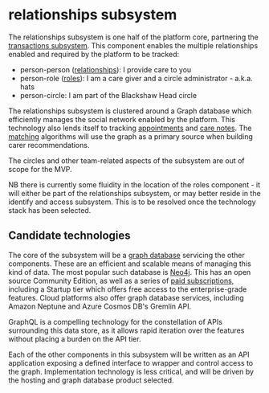 # relationships subsystem

The relationships subsystem is one half of the platform core, partnering the [transactions subsystem](../transactions-subsystem/). This component enables the multiple relationships enabled and required by the platform to be tracked:

* person-person \([relationships](relationship-component.md)\): I provide care to you
* person-role \([roles](roles-component.md)\): I am a care giver and a circle administrator - a.k.a. hats
* person-circle: I am part of the Blackshaw Head circle

The relationships subsystem is clustered around a Graph database which efficiently manages the social network enabled by the platform. This technology also lends itself to tracking [appointments](appointments-component.md) and [care notes](care-notes-component.md). The [matching](matching-component.md) algorithms will use the graph as a primary source when building carer recommendations.

The circles and other team-related aspects of the subsystem are out of scope for the MVP.

NB there is currently some fluidity in the location of the roles component - it will either be part of the relationships subsystem, or may better reside in the identify and access subsystem. This is to be resolved once the technology stack has been selected.

## Candidate technologies

The core of the subsystem will be a [graph database](https://en.wikipedia.org/wiki/Graph_database) servicing the other components. These are an efficient and scalable means of managing this kind of data. The most popular such database is [Neo4j](https://neo4j.com/). This has an open source Community Edition, as well as a series of [paid subscriptions](https://neo4j.com/subscriptions), including a Startup tier which offers free access to the enterprise-grade features. Cloud platforms also offer graph database services, including Amazon Neptune and Azure Cosmos DB's Gremlin API.

GraphQL is a compelling technology for the constellation of APIs surrounding this data store, as it allows rapid iteration over the features without placing a burden on the API tier.

Each of the other components in this subsystem will be written as an API application exposing a defined interface to wrapper and control access to the graph. Implementation technology is less critical, and will be driven by the hosting and graph database product selected.



